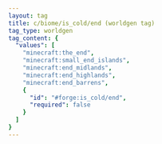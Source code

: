 ```yaml
---
layout: tag
title: c/biome/is_cold/end (worldgen tag)
tag_type: worldgen
tag_content: {
  "values": [
    "minecraft:the_end",
    "minecraft:small_end_islands",
    "minecraft:end_midlands",
    "minecraft:end_highlands",
    "minecraft:end_barrens",
    {
      "id": "#forge:is_cold/end",
      "required": false
    }
  ]
}
---
```


